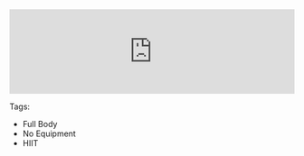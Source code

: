 <iframe width="100%" src="https://www.youtube.com/embed/ml6cT4AZdqI" frameborder="0" allow="accelerometer; autoplay; encrypted-media; gyroscope; picture-in-picture" allowfullscreen></iframe>

Tags:
* Full Body
* No Equipment
* HIIT